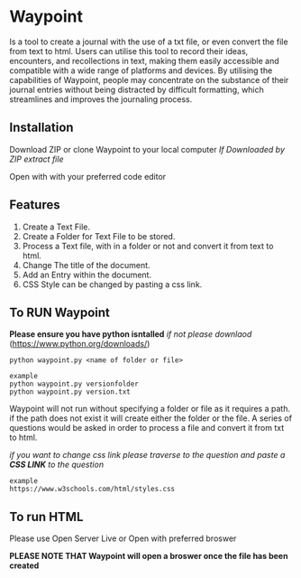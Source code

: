 # Waypoint
Is a tool to create a journal with the use of a txt file, or even convert the file from text to html. Users can utilise this tool to record their ideas, encounters, and recollections in  text, making them easily accessible and compatible with a wide range of platforms and devices. By utilising the capabilities of Waypoint, people may concentrate on the substance of their journal entries without being distracted by difficult formatting, which streamlines and improves the journaling process.


## Installation
Download ZIP or clone Waypoint to your local computer
*If Downloaded by ZIP extract file*

Open with with your preferred code editor

## Features

1. Create a Text File.
2. Create a Folder for Text File to be stored.
3. Process a Text file, with in a folder or not and convert it from text to html.
4. Change The title of the document.
5. Add an Entry within the document.
6. CSS Style can be changed by pasting a css link.


## To RUN Waypoint
**Please ensure you have python isntalled**
*if not please downlaod* (https://www.python.org/downloads/)

```
python waypoint.py <name of folder or file>
```

```
example
python waypoint.py versionfolder
python waypoint.py version.txt
```
Waypoint will not run without specifying a folder or file as it requires a path. if the path does not exist it will create either the folder or the file. 
A series of questions would be asked in order to process a file and convert it from txt to html.

*if you want to change css link please traverse to the question and paste a **CSS LINK** to the question*
```
example
https://www.w3schools.com/html/styles.css
```

## To run HTML
Please use Open Server Live or Open with preferred broswer

**PLEASE NOTE THAT Waypoint will open a broswer once the file has been created**
